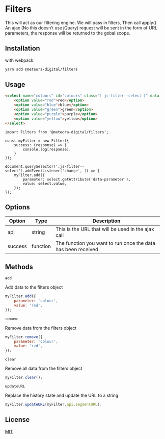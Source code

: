 # Filters

This will act as our filtering engine. We will pass in filters, Then call apply(). An ajax (No this doesn't use jQuery) request will be sent in the form of URL parameters, the response will be returned to the gobal scope.

## Installation

with webpack

```bash
yarn add @meteora-digital/filters
```

## Usage

```html
<select name="colours" id="colours" class="[ js-filter--select ]" data-parameter="colours">
    <option value="red">red</option>
    <option value="blue">blue</option>
    <option value="green">green</option>
    <option value="purple">purple</option>
    <option value="yellow">yellow</option>
</select>
```

```es6
import Filters from '@meteora-digital/filters';

const myFilter = new Filter({
	success: (response) => {
		console.log(response);
	}
});

document.querySelector('.js-filter--select').addEventListener('change', () => {
	myFilter.add({
		parameter: select.getAttribute('data-parameter'),
		value: select.value,
	});
});
```

## Options

| Option | Type | Description |
|--------|------|-------------|
| api | string | This is the URL that will be used in the ajax call | 
| success | function | The function you want to run once the data has been received |

## Methods

```add```

Add data to the filters object

```javascript
myFilter.add({
	parameter: 'colour',
	value: 'red',
});
```

```remove```

Remove data from the filters object

```javascript
myFilter.remove({
	parameter: 'colour',
	value: 'red',
});
```

```clear```

Remove all data from the filters object

```javascript
myFilter.clear();
```

```updateURL```

Replace the history state and update the URL to a string

```javascript
myFilter.updateURL(myFilter.api.segmentURL);
```

## License
[MIT](https://choosealicense.com/licenses/mit/)

